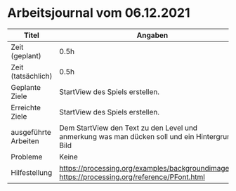 # Arbeitsjournal vom 06.12.2021

|Titel |Angaben  |
--- | --- |
|Zeit (geplant)|0.5h|
|Zeit (tatsächlich)| 0.5h |
|Geplante Ziele|StartView des Spiels erstellen.|
|Erreichte Ziele| StartView des Spiels erstellen. |
|ausgeführte Arbeiten| Dem StartView den Text zu den Level und <br> anmerkung was man dücken soll und ein Hintergrund-Bild |
|Probleme| Keine |
|Hilfestellung| https://processing.org/examples/backgroundimage.html <br> https://processing.org/reference/PFont.html  |
